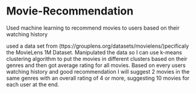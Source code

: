 # Movie-Recommendation
Used machine learning to recommend movies to users based on their watching history

used a data set from (ttps://grouplens.org/datasets/movielens/)pecificaly the MovieLens 1M Dataset. Manipulated the data so I can use k-means clustering algorithm
to put the movies in different clusters based on their genres and then got average rating for all movies. Based on every users watching history and good recommendation
I will suggest 2 movies in the same genres with an overall rating of 4 or more, suggesting 10 movies for each user at the end.
